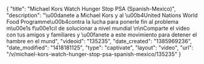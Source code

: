 {
    "title": "Michael Kors Watch Hunger Stop PSA (Spanish-Mexico)",
    "description": "\u00danete a Michael Kors y al \u00b4United Nations World Food Programme\u00b4contra la lucha para ponerle fin al problema m\u00e1s f\u00e1cil de solucionar a nivel mundial \n\nComparte el video con tus amigos y familiares y \u00fanete a este movimiento para detener el hambre en el mund",
    "videoid": "135235",
    "date_created": "1385969236",
    "date_modified": "1418181125",
    "type": "captivate",
    "layout": "video",
    "url": "\/v\/michael-kors-watch-hunger-stop-psa-spanish-mexico\/135235"
}